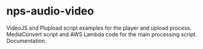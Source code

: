 # nps-audio-video
VideoJS and Plupload script examples for the player and upload process. MediaConvert script and AWS Lambda code for the main processing script. Documentation.
